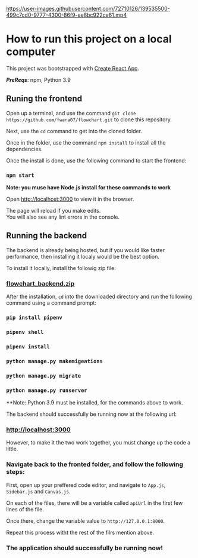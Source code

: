 https://user-images.githubusercontent.com/72710126/139535500-499c7cd0-9777-4300-86f9-ee8bc922ce61.mp4

# How to run this project on a local computer

This project was bootstrapped with [Create React App](https://github.com/facebook/create-react-app).

***PreReqs***: npm, Python 3.9

## Runing the frontend

Open up a terminal, and use the command `git clone https://github.com/fwara07/flowchart.git` to clone this repository.

Next, use the `cd` command to get into the cloned folder.

Once in the folder, use the command `npm install` to install all the dependencies.

Once the install is done, use the following command to start the frontend:

### `npm start`

**Note: you muse have Node.js install for these commands to work**

Open [http://localhost:3000](http://localhost:3000) to view it in the browser.

The page will reload if you make edits.\
You will also see any lint errors in the console.

## Running the backend

The backend is already being hosted, but if you would like faster performance, then installing it localy would be the best option.

To install it locally, install the followig zip file:

### [flowchart_backend.zip](https://github.com/fwara07/flowchart/files/7438113/flowchart_backend.zip)

After the installation, `cd` into the downloaded directory and run the following command using a command prompt:

### `pip install pipenv`
### `pipenv shell`
### `pipenv install`
### `python manage.py makemigeations`
### `python manage.py migrate`
### `python manage.py runserver`

**Note: Python 3.9 must be installed, for the commands above to work.

The backend should successfully be running now at the following url:

### [http://localhost:3000](http://localhost:3000)

However, to make it the two work together, you must change up the code a little.

### Navigate back to the fronted folder, and follow the following steps:

First, open up your preffered code editor, and navigate to `App.js`, `Sidebar.js` and `Canvas.js`.

On each of the files, there will be a variable called `apiUrl` in the first few lines of the file.

Once there, change the variable value to `http://127.0.0.1:8000`.

Repeat this process witht the rest of the filrs mention above.

### The application should successfully be running now!
